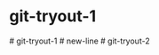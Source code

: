 # git-tryout-1
#   g i t - t r y o u t - 1  
 #   n e w - l i n e  
 #   g i t - t r y o u t - 2  
 